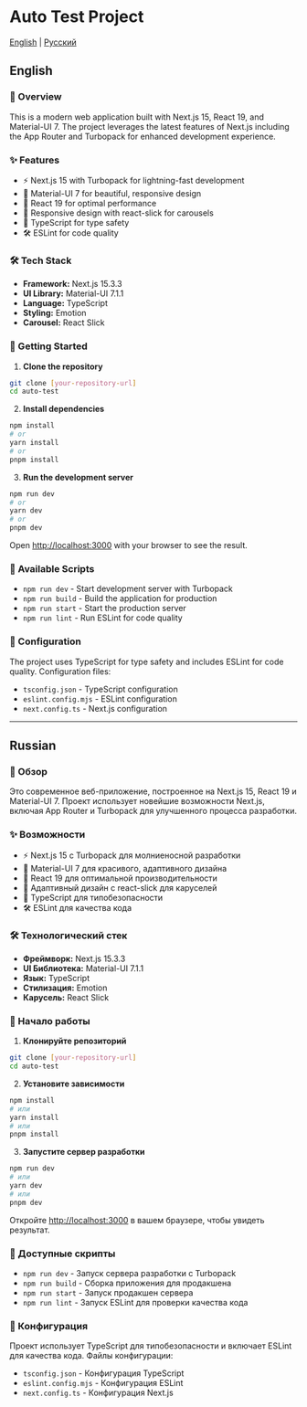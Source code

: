 # Auto Test Project

[English](#english) | [Русский](#russian)

## English

### 🚀 Overview

This is a modern web application built with Next.js 15, React 19, and Material-UI 7. The project leverages the latest features of Next.js including the App Router and Turbopack for enhanced development experience.

### ✨ Features

- ⚡️ Next.js 15 with Turbopack for lightning-fast development
- 🎨 Material-UI 7 for beautiful, responsive design
- 🔄 React 19 for optimal performance
- 📱 Responsive design with react-slick for carousels
- 🎯 TypeScript for type safety
- 🛠 ESLint for code quality

### 🛠 Tech Stack

- **Framework:** Next.js 15.3.3
- **UI Library:** Material-UI 7.1.1
- **Language:** TypeScript
- **Styling:** Emotion
- **Carousel:** React Slick

### 🚀 Getting Started

1. **Clone the repository**

```bash
git clone [your-repository-url]
cd auto-test
```

2. **Install dependencies**

```bash
npm install
# or
yarn install
# or
pnpm install
```

3. **Run the development server**

```bash
npm run dev
# or
yarn dev
# or
pnpm dev
```

Open [http://localhost:3000](http://localhost:3000) with your browser to see the result.

### 📝 Available Scripts

- `npm run dev` - Start development server with Turbopack
- `npm run build` - Build the application for production
- `npm run start` - Start the production server
- `npm run lint` - Run ESLint for code quality

### 🔧 Configuration

The project uses TypeScript for type safety and includes ESLint for code quality. Configuration files:

- `tsconfig.json` - TypeScript configuration
- `eslint.config.mjs` - ESLint configuration
- `next.config.ts` - Next.js configuration

---

## Russian

### 🚀 Обзор

Это современное веб-приложение, построенное на Next.js 15, React 19 и Material-UI 7. Проект использует новейшие возможности Next.js, включая App Router и Turbopack для улучшенного процесса разработки.

### ✨ Возможности

- ⚡️ Next.js 15 с Turbopack для молниеносной разработки
- 🎨 Material-UI 7 для красивого, адаптивного дизайна
- 🔄 React 19 для оптимальной производительности
- 📱 Адаптивный дизайн с react-slick для каруселей
- 🎯 TypeScript для типобезопасности
- 🛠 ESLint для качества кода

### 🛠 Технологический стек

- **Фреймворк:** Next.js 15.3.3
- **UI Библиотека:** Material-UI 7.1.1
- **Язык:** TypeScript
- **Стилизация:** Emotion
- **Карусель:** React Slick

### 🚀 Начало работы

1. **Клонируйте репозиторий**

```bash
git clone [your-repository-url]
cd auto-test
```

2. **Установите зависимости**

```bash
npm install
# или
yarn install
# или
pnpm install
```

3. **Запустите сервер разработки**

```bash
npm run dev
# или
yarn dev
# или
pnpm dev
```

Откройте [http://localhost:3000](http://localhost:3000) в вашем браузере, чтобы увидеть результат.

### 📝 Доступные скрипты

- `npm run dev` - Запуск сервера разработки с Turbopack
- `npm run build` - Сборка приложения для продакшена
- `npm run start` - Запуск продакшен сервера
- `npm run lint` - Запуск ESLint для проверки качества кода

### 🔧 Конфигурация

Проект использует TypeScript для типобезопасности и включает ESLint для качества кода. Файлы конфигурации:

- `tsconfig.json` - Конфигурация TypeScript
- `eslint.config.mjs` - Конфигурация ESLint
- `next.config.ts` - Конфигурация Next.js
